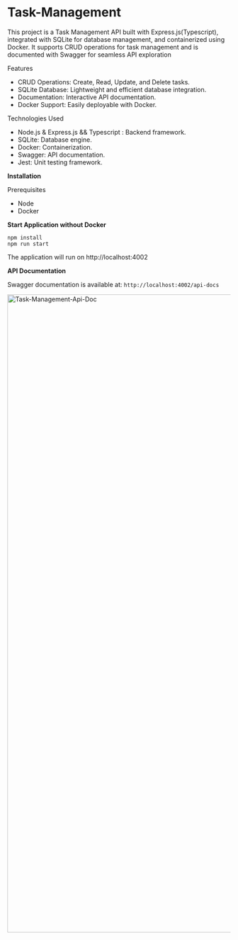 # Task-Management
This project is a Task Management API built with Express.js(Typescript), integrated with SQLite for database management, and containerized using Docker. It supports  CRUD operations for task management and is documented with Swagger for seamless API exploration

Features
- CRUD Operations: Create, Read, Update, and Delete tasks.
- SQLite Database: Lightweight and efficient database integration.
- Documentation: Interactive API documentation.
- Docker Support: Easily deployable with Docker.

Technologies Used
- Node.js & Express.js && Typescript : Backend framework.
- SQLite: Database engine.
- Docker: Containerization.
- Swagger: API documentation.
- Jest: Unit testing framework.

**Installation**

Prerequisites
- Node
- Docker

**Start Application without Docker**
```
npm install
npm run start
```
The application will run on http://localhost:4002

**API Documentation**

Swagger documentation is available at: `http://localhost:4002/api-docs`

<img width="1440" alt="Task-Management-Api-Doc" src="https://github.com/user-attachments/assets/a0dddd9c-207e-4ef9-8214-cd483d4fd235" />

